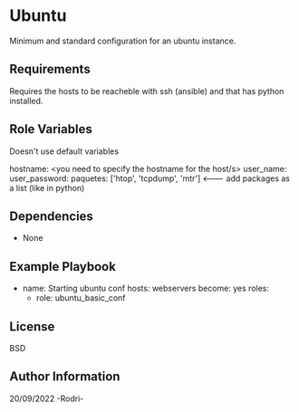 Ubuntu
=========

Minimum and standard configuration for an ubuntu instance.

Requirements
------------
Requires the hosts to be reacheble with ssh (ansible) and that has python installed. 

Role Variables
--------------
Doesn't use default variables

hostname: <you need to specify the hostname for the host/s> 
user_name:
user_password:
paquetes: ['htop', 'tcpdump', 'mtr'] <--- add packages as a list (like in python) 


Dependencies
------------
- None

Example Playbook
----------------

  - name: Starting ubuntu conf
    hosts: webservers
    become: yes 
    roles:
      - role: ubuntu_basic_conf

License
-------

BSD

Author Information
------------------

20/09/2022 -Rodri-
